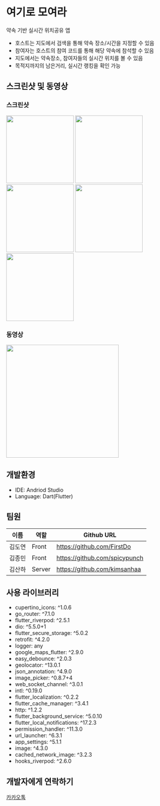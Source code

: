 # 여기로 모여라

약속 기반 실시간 위치공유 앱

- 호스트는 지도에서 검색을 통해 약속 장소/시간을 지정할 수 있음
- 참여자는 호스트의 참여 코드를 통해 해당 약속에 참석할 수 있음
- 지도에서는 약속장소, 참여자들의 실시간 위치를 볼 수 있음
- 목적지까지의 남은거리, 실시간 랭킹을 확인 가능

## 스크린샷 및 동영상

### 스크린샷

<img src = "https://github.com/user-attachments/assets/6620159c-bde7-43bb-b287-b0fe635466ee" width = "180">
<img src = "https://github.com/user-attachments/assets/884be468-883b-4e48-b9ff-b9f88df9fea3" width = "180">
<img src = "https://github.com/user-attachments/assets/42eccfdb-bf17-421a-b8ee-79ca114ee573" width = "180">
<img src = "https://github.com/user-attachments/assets/f26bfaf7-6163-4f00-a83d-8c5a5b5e7028" width = "180">
<img src = "https://github.com/user-attachments/assets/0ec92422-76f8-4436-b384-b4273a3c2637" width = "180">

### 동영상
<img src = "https://github.com/user-attachments/assets/28f276da-c0d8-4891-bdae-bb571d823d95" width = "300">

## 개발환경

- IDE: Andriod Studio
- Language: Dart(Flutter)

## 팀원

|이름|역할|Github URL|
|---|---|---|
|김도연|Front|https://github.com/FirstDo|
|김종민|Front|https://github.com/spicypunch|
|김산하|Server|https://github.com/kimsanhaa|

## 사용 라이브러리

- cupertino_icons: ^1.0.6
- go_router: ^7.1.0
- flutter_riverpod: ^2.5.1
- dio: ^5.5.0+1
- flutter_secure_storage: ^5.0.2
- retrofit: ^4.2.0
- logger: any
- google_maps_flutter: ^2.9.0
- easy_debounce: ^2.0.3
- geolocator: ^13.0.1
- json_annotation: ^4.9.0
- image_picker: ^0.8.7+4
- web_socket_channel: ^3.0.1
- intl: ^0.19.0
- flutter_localization: ^0.2.2
- flutter_cache_manager: ^3.4.1
- http: ^1.2.2
- flutter_background_service: ^5.0.10
- flutter_local_notifications: ^17.2.3
- permission_handler: ^11.3.0
- url_launcher: ^6.3.1
- app_settings: ^5.1.1
- image: ^4.3.0
- cached_network_image: ^3.2.3
- hooks_riverpod: ^2.6.0


## 개발자에게 연락하기
[카카오톡](https://pf.kakao.com/_xkRPxhn)
